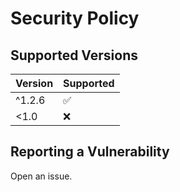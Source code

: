 # Security Policy

## Supported Versions

| Version | Supported          |
| ------- | ------------------ |
| ^1.2.6  | :white_check_mark: |
| <1.0    | :x:                |

## Reporting a Vulnerability

Open an issue.
